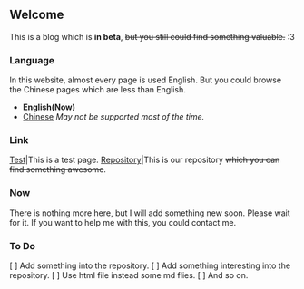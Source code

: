 ## Welcome
This is a blog which is **in beta**, ~~but you still could find something valuable.~~ :3
### Language
In this website, almost every page is used English. But you could browse the Chinese pages which are less than English.
- **English(Now)**
- [Chinese](/pages/zh/index.md) *May not be supported most of the time.*
### Link
[Test](/pages/test.md)|This is a test page.
[Repository](https://github.com/Realone233/realone233.github.io)|This is our repository ~~which you can find something awesome~~.
### Now
There is nothing more here, but I will add something new soon. Please wait for it. If you want to help me with this, you could contact me.
### To Do
[ ] Add something into the repository.
[ ] Add something interesting into the repository.
[ ] Use html file instead some md flies.
[ ] And so on.
